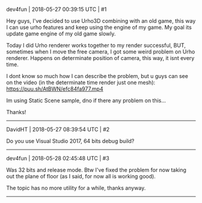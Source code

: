 dev4fun | 2018-05-27 00:39:15 UTC | #1

Hey guys, I've decided to use Urho3D combining with an old game, this way I can use urho features and keep using the engine of my game. My goal its update game engine of my old game slowly.

Today I did Urho renderer works together to my render successful, BUT, sometimes when I move the free camera, I got some weird problem on Urho renderer. Happens on determinate position of camera, this way, it isnt every time. 

I dont know so much how I can describe the problem, but u guys can see on the video (in the determinate time render just one mesh):
https://puu.sh/AtBWN/efc84fa977.mp4

Im using Static Scene sample, dno if there any problem on this...

Thanks!

-------------------------

DavidHT | 2018-05-27 08:39:54 UTC | #2

Do you use Visual Studio 2017, 64 bits debug build?

-------------------------

dev4fun | 2018-05-28 02:45:48 UTC | #3

Was 32 bits and release mode. Btw I've fixed the problem for now taking out the plane of floor (as I said, for now all is working good).

The topic has no more utility for a while, thanks anyway.

-------------------------

